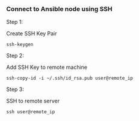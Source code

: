### Connect to Ansible node using SSH

Step 1: 

Create SSH Key Pair
```
ssh-keygen
```

Step 2:

Add SSH Key to remote machine
```
ssh-copy-id -i ~/.ssh/id_rsa.pub user@remote_ip
```

Step 3:

SSH to remote server
```
ssh user@remote_ip
```
